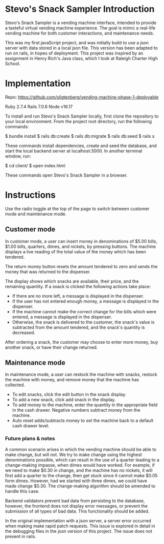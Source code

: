 # Stevo's Snack Sampler Introduction

Stevo's Snack Sampler is a vending machine interface, intended to provide a tasteful virtual vending machine experience. The goal is mimic a real-life vending machine for both customer interactions, and maintenance needs.

This was my first javaScript project, and was initially build to use a json server with data stored in a local json file. This version has been adapted to run on rails, in hopes of deployment. This project was inspired by an assignment in Henry Rich's Java class, which I took at Raleigh Charter High School.

# Implementation

Repo: https://github.com/sligtenberg/vending-machine-phase-1-deployable

Ruby 2.7.4
Rails 7.0.6
Node v16.17

To install and run Stevo's Snack Sampler locally, first clone the repository to your local environment. From the project root directory, run the following commands:

$ bundle install
$ rails db:create
$ rails db:migrate
$ rails db:seed
$ rails s

These commands install dependencies, create and seed the database, and start the local backend server at localhost:3000. In another terminal window, run:

$ cd client/
$ open index.html

These commands open Stevo's Snack Sampler in a browser.

# Instructions

Use the radio toggle at the top of the page to switch between customer mode and maintenance mode.

## Customer mode

In customer mode, a user can insert money in denominations of $5.00 bills, $1.00 bills, quarters, dimes, and nickels, by pressing buttons. The machine displays a live reading of the total value of the money which has been tendered.

The return money button resets the amount tendered to zero and sends the money that was returned to the dispenser.

The display shows which snacks are available, their price, and the remaining quantity. If a snack is clicked the following actions take place:
 - If there are no more left, a message is displayed in the dispenser.
 - If the user has not entered enough money, a message is displayed in the dispenser.
 - If the machine cannot make the correct change for the bills which were entered, a message is displayed in the dispenser.
 - Otherwise, the snack is delivered to the customer, the snack's value is subtracted from the amount tendered, and the snack's quantity is decreased.

After ordering a snack, the customer may choose to enter more money, buy another snack, or have their change returned.

## Maintenance mode

In maintenance mode, a user can restock the machine with snacks, restock the machine with money, and remove money that the machine has collected.

 - To edit snacks, click the edit button in the snack display.
 - To add a new snack, click add snack in the display.
 - To add money to the machine, enter the quantity in the appropriate field in the cash drawer. Negative numbers subtract money from the machine.
 - Auto reset adds/subtracts money to set the machine back to a default cash drawer level.

 ### Future plans & notes

 A common scenario arises in which the vending machine should be able to make change, but will not. We try to make change using the highest denominations possible, which can result in the use of a quarter leading to a change-making impasse, when dimes would have worked. For example, if we need to make $0.30 in change, and the machine has no nickels, it will first add a quarter to the change, then get stuck since it cannot make $0.05 form dimes. However, had we started with three dimes, we could have made change $0.30. The change-making algorithm should be amended to handle this case.

 Backend validators prevent bad data from persisting to the database, however, the frontend does not display error messages, or prevent the submission of all types of bad data. This functionality should be added.

 In the original implementation with a json server, a server error occurred when making make rapid patch requests. This issue is explored in detail in the debugging files in the json version of this project. The issue does not present in rails.